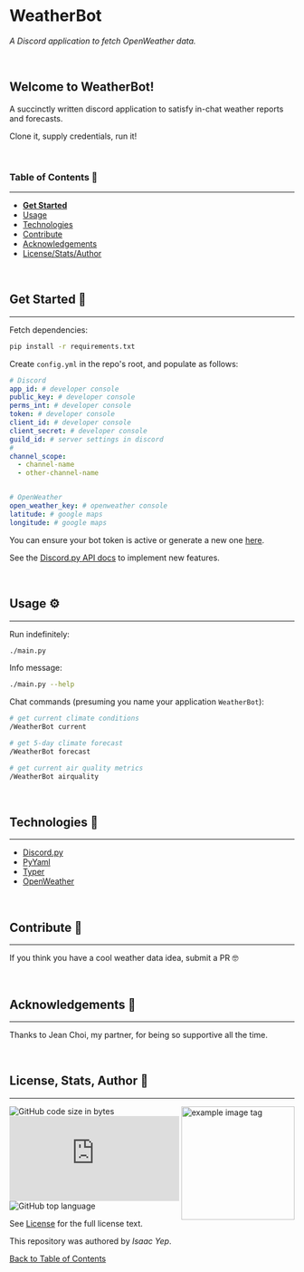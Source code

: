 # **WeatherBot**
*A Discord application to fetch OpenWeather data.*

<br />

## **Welcome to WeatherBot!**
A succinctly written discord application to satisfy in-chat weather reports and forecasts.

Clone it, supply credentials, run it!

<br />

### **Table of Contents** 📖
<hr>

  - [**Get Started**](#get-started-)
  - [Usage](#usage-)
  - [Technologies](#technologies-)
  - [Contribute](#Contribute-)
  - [Acknowledgements](#acknowledgements-)
  - [License/Stats/Author](#license-stats-author-)

<br />

## **Get Started 🚀**
<hr>

Fetch dependencies:
```sh
pip install -r requirements.txt
```

Create `config.yml`  in the repo's root, and populate as follows:
```yaml
# Discord
app_id: # developer console
public_key: # developer console
perms_int: # developer console
token: # developer console
client_id: # developer console
client_secret: # developer console
guild_id: # server settings in discord
#
channel_scope:
  - channel-name
  - other-channel-name


# OpenWeather
open_weather_key: # openweather console
latitude: # google maps
longitude: # google maps
```

You can ensure your bot token is active or generate a new one [here](https://discord.com/developers/applications/1071317419039141929/bot).

See the [Discord.py API docs](https://discordpy.readthedocs.io/en/stable/api.html) to implement new features.

<br />

## **Usage ⚙**
<hr>

Run indefinitely:
```sh
./main.py
```

Info message:
```sh
./main.py --help
```

Chat commands (presuming you name your application `WeatherBot`):
```sh
# get current climate conditions
/WeatherBot current

# get 5-day climate forecast
/WeatherBot forecast

# get current air quality metrics
/WeatherBot airquality
```

<br />

## **Technologies 🧰**
<hr>

  - [Discord.py](https://google.com)
  - [PyYaml](https://google.com)
  - [Typer](https://typer.tiangolo.com/)
  - [OpenWeather](https://openweathermap.org/api)

<br />

## **Contribute 🤝**
<hr>

If you think you have a cool weather data idea, submit a PR 🤓

<br />

## **Acknowledgements 💙**
<hr>

Thanks to Jean Choi, my partner, for being so supportive all the time.

<br />

## **License, Stats, Author 📜**
<hr>

<img align="right" alt="example image tag" src="https://i.imgur.com/jtNwEWu.png" width="200" />

<!-- badge cluster -->
![GitHub code size in bytes](https://img.shields.io/github/languages/code-size/anthonybench/weather-bot) ![PyPI](https://img.shields.io/pypi/v/discord.py) ![GitHub top language](https://img.shields.io/github/languages/top/anthonybench/weather-bot)
<!-- / -->

See [License](LICENSE) for the full license text.

This repository was authored by *Isaac Yep*.

[Back to Table of Contents](#table-of-contents-)